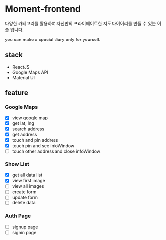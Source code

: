 # Moment-frontend
다양한 카테고리를 활용하여 자신만의 프라이베이트한 지도 다이어리를 만들 수 있는 어플 입니다.

you can make a special diary only for yourself.

## stack

- ReactJS
- Google Maps API
- Material UI

## feature

### Google Maps

- [x] view google map
- [x] get lat, lng
- [x] search address
- [x] get address
- [x] touch and pin address
- [x] touch pin and see infoWindow
- [ ] touch other address and close infoWindow

### Show List

- [x] get all data list
- [x] view first image
- [ ] view all images
- [ ] create form
- [ ] update form
- [ ] delete data

### Auth Page

- [ ] signup page
- [ ] signin page
